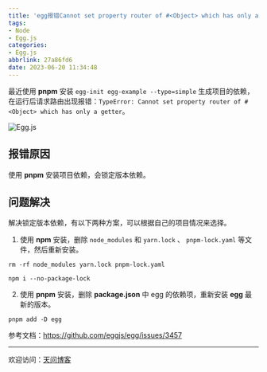 ```yaml
---
title: 'egg报错Cannot set property router of #<Object> which has only a getter'
tags:
- Node
- Egg.js
categories:
- Egg.js
abbrlink: 27a86fd6
date: 2023-06-20 11:34:48
---
```


最近使用 **pnpm** 安装 `egg-init egg-example --type=simple` 生成项目的依赖，在运行后请求路由出现报错：`TypeError: Cannot set property router of #<Object> which has only a getter`。

![Egg.js](https://tiven.cn/static/img/eggjs-01-t4dYaNtm.jpg)

<!-- more -->

## 报错原因

使用 **pnpm** 安装项目依赖，会锁定版本依赖。

## 问题解决

解决锁定版本依赖，有以下两种方案，可以根据自己的项目情况来选择。

1. 使用 **npm** 安装，删除 `node_modules` 和 `yarn.lock` 、 `pnpm-lock.yaml` 等文件，然后重新安装。

```shell
rm -rf node_modules yarn.lock pnpm-lock.yaml

npm i --no-package-lock
```

2. 使用 **pnpm** 安装，删除 **package.json** 中 egg 的依赖项，重新安装 **egg** 最新的版本。

```shell
pnpm add -D egg
```

参考文档：https://github.com/eggjs/egg/issues/3457

---

欢迎访问：[天问博客](https://tiven.cn/p/27a86fd6/ "天问博客-专注于大前端技术")

